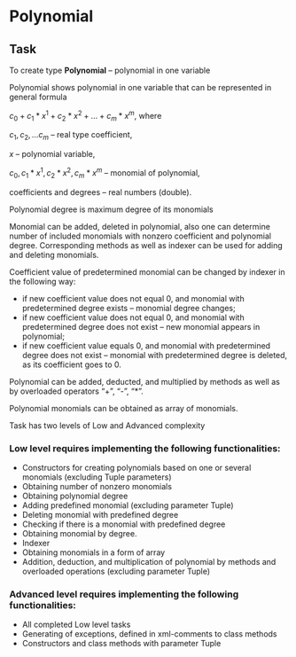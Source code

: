 # Polynomial

## Task 
To create type **Polynomial** – polynomial in one variable  

Polynomial shows polynomial in one variable that can be represented in general formula

$`с_0 + c_1*x^1 + c_2* x^2 + … + c_m*x^m`$, where  

$`c_1, c_2, … c_m`$ – real type coefficient,  

$`x`$ – polynomial variable,  

$`с_0, c_1*x^1, c_2* x^2, c_m*x^m`$ – monomial of polynomial,  

coefficients and degrees – real numbers (double). 

Polynomial degree is maximum degree of its monomials 

Monomial can be added, deleted in polynomial, also one can determine number of included monomials with nonzero coefficient and polynomial degree. Corresponding methods as well as indexer can be used for adding and deleting monomials. 

Coefficient value of predetermined monomial can be changed by indexer in the following way:  

- if new coefficient value does not equal 0, and monomial with predetermined degree exists – monomial degree changes; 
- if new coefficient value does not equal 0, and monomial with predetermined degree does not exist – new monomial appears in polynomial; 
- if new coefficient value equals 0, and monomial with predetermined degree does not exist – monomial with predetermined degree is deleted, as its coefficient goes to 0. 

Polynomial can be added, deducted, and multiplied by methods as well as by overloaded operators “+”, “-”, “*”. 

Polynomial monomials can be obtained as array of monomials.  

Task has two levels of Low and Advanced complexity 

### Low level requires implementing the following functionalities: 

- Constructors for creating polynomials based on one or several monomials (excluding Tuple parameters) 
- Obtaining number of nonzero monomials 
- Obtaining polynomial degree 
- Adding predefined monomial (excluding parameter Tuple) 
- Deleting monomial with predefined degree 
- Checking if there is a monomial with predefined degree 
- Obtaining monomial by degree.  
- Indexer 
- Obtaining monomials in a form of array 
- Addition, deduction, and multiplication of polynomial by methods and overloaded operations (excluding parameter Tuple) 

### Advanced level requires implementing the following functionalities: 

- All completed Low level tasks 
- Generating of exceptions, defined in xml-comments to class methods 
- Constructors and class methods with parameter Tuple 

